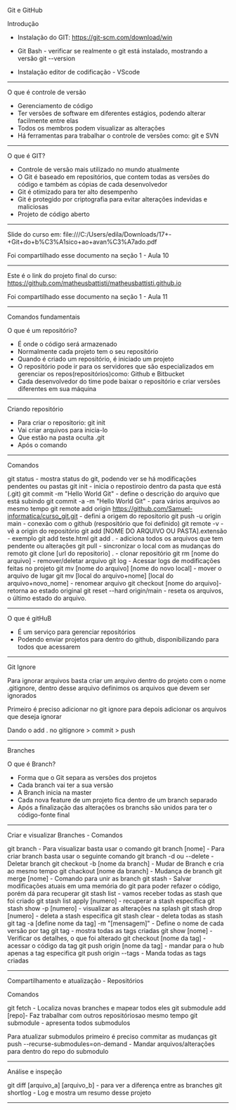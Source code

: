 Git e GitHub

Introdução

- Instalação do GIT: https://git-scm.com/download/win

- Git Bash - verificar se realmente o git está instalado, mostrando a versão
	git --version

- Instalação editor de codificação - VScode

----------------------------------------------------

O que é controle de versão

- Gerenciamento de código
- Ter versões de software em diferentes estágios, podendo alterar facilmente entre elas
- Todos os membros podem visualizar as alterações
- Há ferramentas para trabalhar o controle de versões como: git e SVN

----------------------------------------------------

O que é GIT?

- Controle de versão mais utilizado no mundo atualmente
- O Git é baseado em repositórios, que contem todas as versões do código  e também as cópias de cada desenvolvedor
- Git é otimizado para ter alto desempenho
- Git é protegido por criptografia para evitar alterações indevidas e maliciosas
- Projeto de código aberto

----------------------------------------------------

Slide do curso em: file:///C:/Users/edila/Downloads/17+-+Git+do+b%C3%A1sico+ao+avan%C3%A7ado.pdf

Foi compartilhado esse documento na seção 1 - Aula 10

----------------------------------------------------

Este é o link do projeto final do curso: https://github.com/matheusbattisti/matheusbattisti.github.io

Foi compartilhado esse documento na seção 1 - Aula 11

----------------------------------------------------

Comandos fundamentais

O que é um repositório?

- É onde o código será armazenado
- Normalmente cada projeto tem o seu repositório
- Quando é criado um repositório, é iniciado um projeto
- O repositório pode ir para os servidores que são especializados em gerenciar os repos(repositórios)como: Github e Bitbucket
- Cada desenvolvedor do time pode baixar o repositório e criar versões diferentes em sua máquina

----------------------------------------------------

Criando repositório

- Para criar o repositorio: git init
- Vai criar arquivos para inicia-lo
- Que estão na pasta oculta .git
- Após o comando 

----------------------------------------------------
Comandos

git status - mostra status do git, podendo ver se há modificações pendentes ou pastas
git init - inicia o repostiroio dentro da pasta que está (.git)
git commit -m "Hello World Git" - define o descrição do arquivo que está subindo
git commit -a -m "Hello World Git" - para vários arquivos ao mesmo tempo
git remote add origin https://github.com/Samuel-informatica/curso_git.git - defini a origem do repositorio
git push -u origin main - conexão com o github (respositório que foi definido)
git remote -v - vê a origin do repositório
git add [NOME DO ARQUIVO OU PASTA].extensão - exemplo git add teste.html
git add . - adiciona todos os arquivos que tem pendente ou alterações
git pull - sincronizar o local com as mudanças do remoto
git clone [url do repositorio] . - clonar repositório
git rm [nome do arquivo] - remover/deletar arquivo
git log - Acessar logs de modificações feitas no projeto
git mv [nome do arquivo] [nome do novo local] - mover o arquivo de lugar
git mv [local do arquivo+nome] [local do arquivo+novo_nome] - renomear arquivo
git checkout [nome do arquivo]- retorna ao estado original
git reset --hard origin/main - reseta os arquivos, o último estado do arquivo.

----------------------------------------------------

O que é gitHuB

- É um serviço para gerenciar repositórios 
- Podendo enviar projetos para dentro do github, disponibilizando para todos que acessarem

----------------------------------------------------

Git Ignore

Para ignorar arquivos basta criar um arquivo dentro do projeto com o nome .gitignore, dentro desse arquivo definimos os arquivos que devem ser ignorados

Primeiro é preciso adicionar no git ignore para depois adicionar os arquivos que deseja ignorar

Dando o add . no gitignore > commit > push

----------------------------------------------------

Branches

O que é Branch?

- Forma que o Git separa as versões dos projetos
- Cada branch vai ter a sua versão
- A Branch inicia na master
- Cada nova feature de um projeto fica dentro de um branch separado
- Após a finalização das alterações os branchs são unidos para ter o código-fonte final

----------------------------------------------------

Criar e visualizar Branches - Comandos

git branch - Para visualizar basta usar o comando
git branch [nome] - Para criar branch basta usar o seguinte comando
git branch -d ou --delete - Deletar branch
git checkout -b [nome da branch] - Mudar de Branch e cria ao mesmo tempo
git chackout [nome da branch] - Mudança de branch
git merge [nome] - Comando para unir as branch
git stash - Salvar modificações atuais em uma memória do git para poder refazer o código, porém dá para recuperar
git stash list - vamos receber todas as stash que foi criado
git stash list apply [numero] - recuperar a stash especifica
git stash show -p [numero] - visualizar as alterações na splash
git stash drop [numero] - deleta a stash especifica
git stash clear - deleta todas as stash
git tag -a [define nome da tag] -m "[mensagem]" - Define o nome de cada versão por tag
git tag - mostra todas as tags criadas
git show [nome] - Verificar os detalhes, o que foi alterado
git checkout [nome da tag] - acessar o código da tag
git push origin [nome da tag] - mandar para o hub apenas a tag especifica
git push origin --tags - Manda todas as tags criadas

----------------------------------------------------

Compartilhamento e atualização - Repositórios

Comandos

git fetch - Localiza novas branches e mapear todos eles
git submodule add [repo]- Faz trabalhar com outros repositóriosao mesmo tempo
git submodule - apresenta todos submodulos

Para atualizar submodulos primeiro é preciso commitar as mudanças
git push --recurse-submodules=on-demand - Mandar arquivos/alterações para dentro do repo do submodulo

----------------------------------------------------

Análise e inspeção

git diff [arquivo_a] [arquivo_b] - para ver a diferença entre as branches 
git shortlog - Log e mostra um resumo desse projeto

----------------------------------------------------
